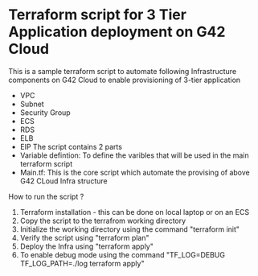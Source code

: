 # Terraform script for 3 Tier Application deployment on G42 Cloud

This is a sample terraform script to automate following Infrastructure components on G42 Cloud to enable provisioning of 3-tier application
 - VPC
 - Subnet
 - Security Group
 - ECS
 - RDS
 - ELB
 - EIP
The script contains 2 parts
 - Variable defintion: To define the varibles that will be used in the main terraform script
 - Main.tf: This is the core script which automate the provising of above G42 CLoud Infra structure


How to run the script ?

1. Terraform installation - this can be done on local laptop or on an ECS
2. Copy the script to the terrafrom working directory
3. Initialize the working directory using the command "terraform init"
4. Verify the script using "terraform plan"
5. Deploy the Infra using "terraform apply"
6. To enable debug mode using the command "TF_LOG=DEBUG TF_LOG_PATH=./log terraform apply" 

